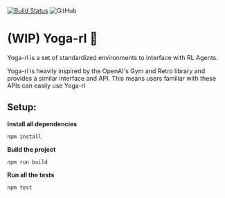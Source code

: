 [![Build Status](https://travis-ci.com/MrityunjayBhardwaj/Reinforcement-Learning-in-JS.svg?branch=master)](https://travis-ci.com/MrityunjayBhardwaj/Reinforcement-Learning-in-JS) ![GitHub](https://img.shields.io/github/license/MrityunjayBhardwaj/Reinforcement-Learning-in-JS?style=flat)

# (WIP) Yoga-rl 🧘

Yoga-rl is a set of standardized environments to interface with RL Agents.

Yoga-rl is heavily inspired by the OpenAI's Gym and Retro library and provides a similar interface and API. This means users familiar with these APIs can easily use Yoga-rl

## Setup:

**Install all dependencies**
```
npm install
```

**Build the project**
```
npm run build
```

**Run all the tests**
```
npm test
```
